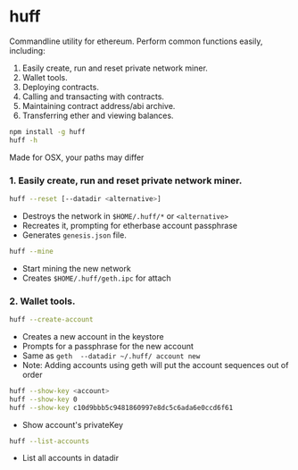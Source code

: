 # huff

Commandline utility for ethereum. Perform common functions easily, including:

1. Easily create, run and reset private network miner.
2. Wallet tools.
3. Deploying contracts.
4. Calling and transacting with contracts.
5. Maintaining contract address/abi archive.
6. Transferring ether and viewing balances.

```bash
npm install -g huff
huff -h
```

Made for OSX, your paths may differ


### 1. Easily create, run and reset private network miner.

```bash
huff --reset [--datadir <alternative>]
```
* Destroys the network in `$HOME/.huff/*` or `<alternative>`
* Recreates it, prompting for etherbase account passphrase
* Generates `genesis.json` file.

```bash
huff --mine
```
* Start mining the new network
* Creates `$HOME/.huff/geth.ipc` for attach


### 2. Wallet tools.

```bash
huff --create-account
```
* Creates a new account in the keystore
* Prompts for a passphrase for the new account
* Same as `geth  --datadir ~/.huff/ account new`
* Note: Adding accounts using geth will put the account sequences out of order


```bash
huff --show-key <account>
huff --show-key 0
huff --show-key c10d9bbb5c9481860997e8dc5c6ada6e0ccd6f61
```
* Show account's privateKey


```bash
huff --list-accounts
```

* List all accounts in datadir

